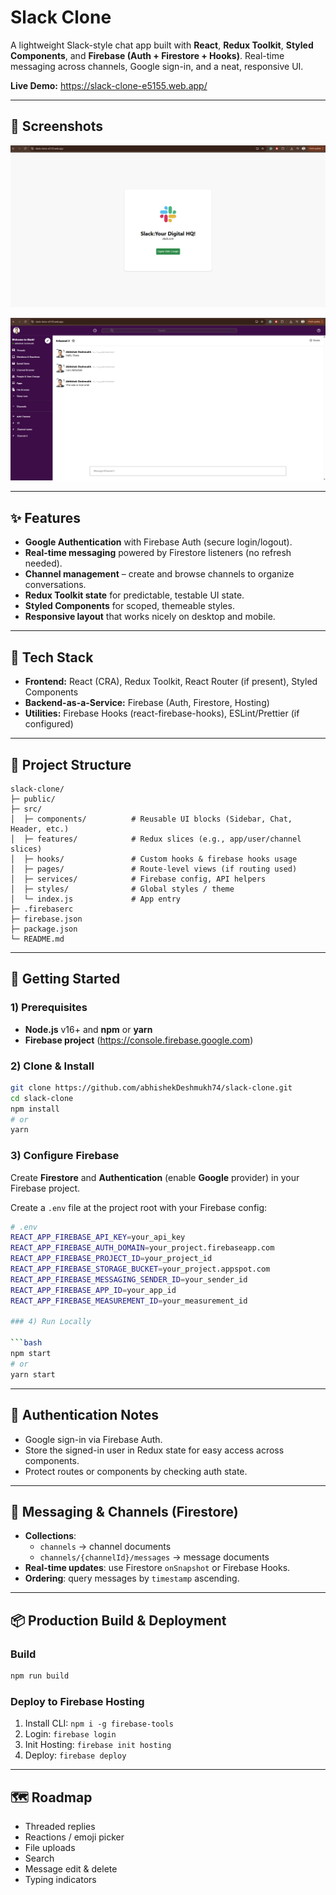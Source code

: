 # Slack Clone

A lightweight Slack-style chat app built with **React**, **Redux Toolkit**, **Styled Components**, and **Firebase (Auth + Firestore + Hooks)**. Real-time messaging across channels, Google sign-in, and a neat, responsive UI.

**Live Demo:** https://slack-clone-e5155.web.app/

---

## 📸 Screenshots

![ Screenshot 1](https://github.com/abhishekDeshmukh74/slack-clone/blob/master/public/screenshot1.png)

![ Screenshot 2](https://github.com/abhishekDeshmukh74/slack-clone/blob/master/public/screenshot2.png)


---


## ✨ Features

- **Google Authentication** with Firebase Auth (secure login/logout).
- **Real-time messaging** powered by Firestore listeners (no refresh needed).
- **Channel management** – create and browse channels to organize conversations.
- **Redux Toolkit state** for predictable, testable UI state.
- **Styled Components** for scoped, themeable styles.
- **Responsive layout** that works nicely on desktop and mobile.

---

## 🧱 Tech Stack

- **Frontend:** React (CRA), Redux Toolkit, React Router (if present), Styled Components
- **Backend-as-a-Service:** Firebase (Auth, Firestore, Hosting)
- **Utilities:** Firebase Hooks (react-firebase-hooks), ESLint/Prettier (if configured)

---

## 📂 Project Structure

```
slack-clone/
├─ public/
├─ src/
│  ├─ components/          # Reusable UI blocks (Sidebar, Chat, Header, etc.)
│  ├─ features/            # Redux slices (e.g., app/user/channel slices)
│  ├─ hooks/               # Custom hooks & firebase hooks usage
│  ├─ pages/               # Route-level views (if routing used)
│  ├─ services/            # Firebase config, API helpers
│  ├─ styles/              # Global styles / theme
│  └─ index.js             # App entry
├─ .firebaserc
├─ firebase.json
├─ package.json
└─ README.md
```

---

## 🚀 Getting Started

### 1) Prerequisites

- **Node.js** v16+ and **npm** or **yarn**
- **Firebase project** (https://console.firebase.google.com)

### 2) Clone & Install

```bash
git clone https://github.com/abhishekDeshmukh74/slack-clone.git
cd slack-clone
npm install
# or
yarn
```

### 3) Configure Firebase

Create **Firestore** and **Authentication** (enable **Google** provider) in your Firebase project.

Create a `.env` file at the project root with your Firebase config:

```bash
# .env
REACT_APP_FIREBASE_API_KEY=your_api_key
REACT_APP_FIREBASE_AUTH_DOMAIN=your_project.firebaseapp.com
REACT_APP_FIREBASE_PROJECT_ID=your_project_id
REACT_APP_FIREBASE_STORAGE_BUCKET=your_project.appspot.com
REACT_APP_FIREBASE_MESSAGING_SENDER_ID=your_sender_id
REACT_APP_FIREBASE_APP_ID=your_app_id
REACT_APP_FIREBASE_MEASUREMENT_ID=your_measurement_id

### 4) Run Locally

```bash
npm start
# or
yarn start
```

---

## 🔐 Authentication Notes

- Google sign-in via Firebase Auth.
- Store the signed-in user in Redux state for easy access across components.
- Protect routes or components by checking auth state.

---

## 💬 Messaging & Channels (Firestore)

- **Collections**:
  - `channels` → channel documents
  - `channels/{channelId}/messages` → message documents
- **Real-time updates**: use Firestore `onSnapshot` or Firebase Hooks.
- **Ordering**: query messages by `timestamp` ascending.

---


## 📦 Production Build & Deployment

### Build

```bash
npm run build
```

### Deploy to Firebase Hosting

1. Install CLI: `npm i -g firebase-tools`
2. Login: `firebase login`
3. Init Hosting: `firebase init hosting`
4. Deploy: `firebase deploy`

---

## 🗺️ Roadmap

- Threaded replies
- Reactions / emoji picker
- File uploads
- Search
- Message edit & delete
- Typing indicators
